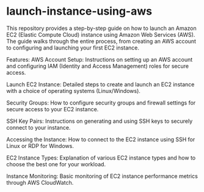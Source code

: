 # launch-instance-using-aws
This repository provides a step-by-step guide on how to launch an Amazon EC2 (Elastic Compute Cloud) instance using Amazon Web Services (AWS). The guide walks through the entire process, from creating an AWS account to configuring and launching your first EC2 instance.

Features:
AWS Account Setup: Instructions on setting up an AWS account and configuring IAM (Identity and Access Management) roles for secure access.

Launch EC2 Instance: Detailed steps to create and launch an EC2 instance with a choice of operating systems (Linux/Windows).

Security Groups: How to configure security groups and firewall settings for secure access to your EC2 instance.

SSH Key Pairs: Instructions on generating and using SSH keys to securely connect to your instance.

Accessing the Instance: How to connect to the EC2 instance using SSH for Linux or RDP for Windows.

EC2 Instance Types: Explanation of various EC2 instance types and how to choose the best one for your workload.

Instance Monitoring: Basic monitoring of EC2 instance performance metrics through AWS CloudWatch.

